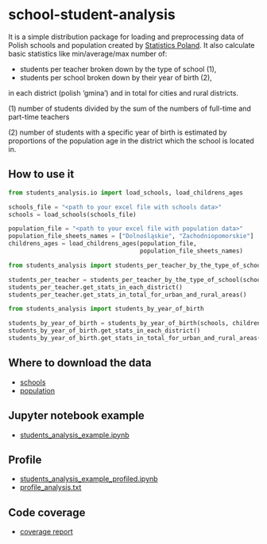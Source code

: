 # school-student-analysis

It is a simple distribution package for loading and preprocessing data of 
Polish schools and population created by [Statistics Poland](https://stat.gov.pl).
It also calculate basic statistics like min/average/max number of:
- students per teacher broken down by the type of school (1),
- students per school broken down by their year of birth (2),

in each district (polish ‘gmina’) and in total for cities and rural districts.

(1) number of students divided by the sum of the numbers of full-time
and part-time teachers

(2) number of students with a specific year of birth is estimated by 
proportions of the population age in the district
which the school is located in. 

## How to use it

```python
from students_analysis.io import load_schools, load_childrens_ages

schools_file = "<path to your excel file with schools data>"
schools = load_schools(schools_file)

population_file = "<path to your excel file with population data>"
population_file_sheets_names = ["Dolnośląskie", "Zachodniopomorskie"]
childrens_ages = load_childrens_ages(population_file,
                                     population_file_sheets_names)

from students_analysis import students_per_teacher_by_the_type_of_school

students_per_teacher = students_per_teacher_by_the_type_of_school(schools)
students_per_teacher.get_stats_in_each_district()
students_per_teacher.get_stats_in_total_for_urban_and_rural_areas()

from students_analysis import students_by_year_of_birth

students_by_year_of_birth = students_by_year_of_birth(schools, childrens_ages)
students_by_year_of_birth.get_stats_in_each_district()
students_by_year_of_birth.get_stats_in_total_for_urban_and_rural_areas()
```

## Where to download the data

- [schools](https://dane.gov.pl/pl/dataset/839,wykaz-szko-i-placowek-oswiatowych/resource/16251,wykaz-szkol-i-placowek-wg-stanu-na-30ix-2018-r/table)
- [population](https://stat.gov.pl/obszary-tematyczne/ludnosc/ludnosc/ludnosc-stan-i-struktura-oraz-ruch-naturalny-w-przekroju-terytorialnym-w-2018-r-stan-w-dniu-31-xii,6,25.html)

## Jupyter notebook example

- [students_analysis_example.ipynb](students_analysis_example.ipynb)

## Profile

- [students_analysis_example_profiled.ipynb](students_analysis_example_profiled.ipynb)
- [profile_analysis.txt](profile_analysis.txt)

## Code coverage

- [coverage report](https://students.mimuw.edu.pl/~kp385996/nypd/school_students_analysis_code_coverage/)
